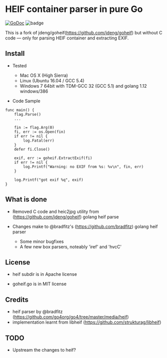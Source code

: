 # HEIF container parser in pure Go

[![GoDoc](https://godoc.org/github.com/hmage/goheif?status.svg)](https://godoc.org/github.com/hmage/goheif) ![badge](https://action-badges.now.sh/hmage/goheif)

This is a fork of jdeng/goheif(https://github.com/jdeng/goheif) but without C code — only for parsing HEIF container and extracting EXIF.

## Install
- Tested
  - Mac OS X (High Sierra) 
  - Linux (Ubuntu 16.04 / GCC 5.4)
  - Windows 7 64bit with TDM-GCC 32 (GCC 5.1) and golang 1.12 windows/386

- Code Sample
```
func main() {
	flag.Parse()
	...
  
	fin := flag.Arg(0)
	fi, err := os.Open(fin)
	if err != nil {
		log.Fatal(err)
	}
	defer fi.Close()

	exif, err := goheif.ExtractExif(fi)
	if err != nil {
		log.Printf("Warning: no EXIF from %s: %v\n", fin, err)
	}

	log.Printf("got exif %q", exif)
}
```

## What is done
- Removed C code and heic2jpg utility from (https://github.com/jdeng/goheif) golang heif parse

- Changes make to @bradfitz's (https://github.com/bradfitz) golang heif parser
  - Some minor bugfixes
  - A few new box parsers, noteably 'iref' and 'hvcC'

## License

- heif subdir is in Apache license

- goheif.go is in MIT license

## Credits
- heif parser by @bradfitz (https://github.com/go4org/go4/tree/master/media/heif)
- implementation learnt from libheif (https://github.com/strukturag/libheif)

## TODO
- Upstream the changes to heif?


